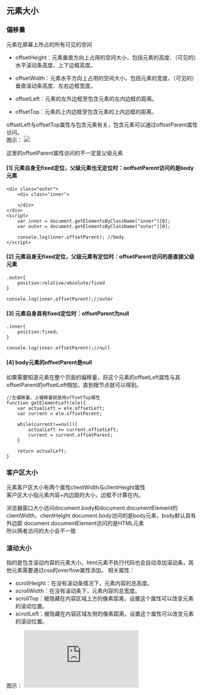 ## 元素大小
### 偏移量
元素在屏幕上所占的所有可见的空间   
+ offsetHeight：元素垂直方向上占用的空间大小，包括元素的高度、（可见的）水平滚动条高度、上下边框高度。
+ offsetWidth：元素水平方向上占用的空间大小，包括元素的宽度、（可见的）垂直滚动条高度、左右边框宽度。

+ offsetLeft：元素的左外边框至包含元素的左内边框的距离。
+ offsetTop：元素的上内边框至包含元素的上内边框的距离。  

offsetLeft与offsetTop属性与包含元素有关，包含元素可以通过offsetParent属性访问。   
图示：
![](http://images2015.cnblogs.com/blog/740839/201609/740839-20160901091826449-1099471755.jpg)

这里的offsetParent属性访问的不一定是父级元素  
#### [1] 元素自身无fixed定位，父级元素也无定位时：ooffsetParent访问的是body元素
```
<div class="outer">
    <div class="inner">
    
    </div>
</div>
<script>
    var inner = document.getElementsByClassName("inner")[0];
    var outer = document.getElementsByClassName("outer")[0];

    console.log(inner.offsetParent); //body
</script>
```
#### [2] 元素自身无fixed定位，父级元素有定位时：offsetParent访问的是直接父级元素
```
.outer{
    position:relative/absolute/fixed
}

console.log(inner.offsetParent);//outer
```
#### [3] 元素自身具有fixed定位时：offsetParent为null
```
.inner{
    position:fixed;
}

console.log(inner.offsetParent);//null
```
#### [4] body元素的offsetParent是null

如果需要知道元素在整个页面的偏移量，将这个元素的offsetLeft属性与其offsetParent的offsetLeft相加，直到根节点就可以得到。
```
//左偏移量，上偏移量就是用offsetTop属性
function getElementLeft(ele){
    var actualLeft = ele.offsetLeft;
    var current = ele.offsetParent;

    while(current!==null){
        actualLeft += current.offsetLeft;
        current = current.offsetParent;
    }
    
    return actualLeft;
}
```

### 客户区大小
元素客户区大小有两个属性clientWidth与clientHeight属性   
客户区大小指元素内容+内边距的大小，边框不计算在内。

浏览器窗口大小访问document.body和document.documentElement的clientWidth、clientHeight
document.body访问的是body元素，body默认具有外边距
document.documentElement访问的是HTML元素   
所以两者访问的大小会不一致

### 滚动大小
指的是包含滚动内容的元素大小，html元素不执行代码也会自动添加滚动条，其他元素需要通过css的overflow属性添加。
相关属性：
+ scrollHeight：在没有滚动条情况下，元素内容的总高度。
+ scrollWidth：在没有滚动条下，元素内容的总宽度。
+ scrollTop：被隐藏在内容区域上方的像素距离，设置这个属性可以改变元素的滚动位置。
+ scrollLeft：被隐藏在内容区域左侧的像素距离，设置这个属性可以改变元素的滚动位置。

图示：
![](http://runninggiant.cn/kod/index.php?user/public_link&fid=3dceo8tA1PRmswB3YwdkS9ulcyGNRq6OKXwbPhaYpFRA-qV9AMaTPl2Co_F8fxFOrv5IHctBjQzRJ-O6fQWNZQzccG452-qSmahfyyVBHd0qlNBf3gYue0-fOr8q3ChljVOzkGdvEi-3d8VJjdeHZxdhbhz0o002MsUMTt4&file_name=/QQ%E5%9B%BE%E7%89%8720170607213840.png)